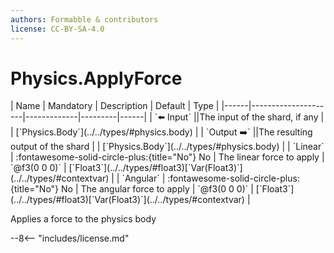 ```yaml
---
authors: Formabble & contributors
license: CC-BY-SA-4.0
---
```



# Physics.ApplyForce

<div class="sh-parameters" markdown="1">
| Name | Mandatory | Description | Default | Type |
|------|---------------------|-------------|---------|------|
| `⬅️ Input` ||The input of the shard, if any | | [`Physics.Body`](../../types/#physics.body) |
| `Output ➡️` ||The resulting output of the shard | | [`Physics.Body`](../../types/#physics.body) |
| `Linear` | :fontawesome-solid-circle-plus:{title="No"} No  | The linear force to apply | `@f3(0 0 0)` | [`Float3`](../../types/#float3)[`Var(Float3)`](../../types/#contextvar) |
| `Angular` | :fontawesome-solid-circle-plus:{title="No"} No  | The angular force to apply | `@f3(0 0 0)` | [`Float3`](../../types/#float3)[`Var(Float3)`](../../types/#contextvar) |

</div>

Applies a force to the physics body

--8<-- "includes/license.md"

